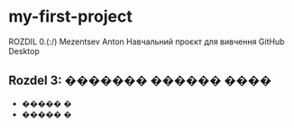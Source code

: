 # my-first-project
ROZDIL 0.(:\/)
Mezentsev Anton 
Навчальний проєкт для вивчення GitHub Desktop
## Rozdel 3: ������� ������ ���� 
*   ����� �
*   ����� �